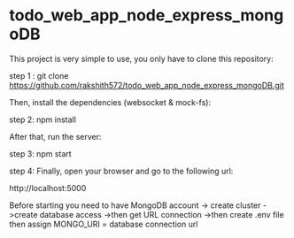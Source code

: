 # todo_web_app_node_express_mongoDB
This project is very simple to use, you only have to clone this repository:

step 1 : git clone https://github.com/rakshith572/todo_web_app_node_express_mongoDB.git

Then, install the dependencies (websocket & mock-fs):

step 2: npm install

After that, run the server:

step 3: npm start

step 4: Finally, open your browser and go to the following url:

http://localhost:5000

Before starting you need to have MongoDB account 
-> create cluster
->create database access
->then get URL connection 
->then create .env file then assign MONGO_URI = database connection url
